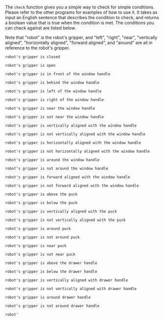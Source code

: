 

The `check` function gives you a simple way to check for simple conditions.
Please refer to the other programs for examples of how to use it.
It takes as input an English sentence that describes the condition to check,
and returns a boolean value that is true when the condition is met.
The conditions you can check against are listed below.

Note that "robot" is the robot's gripper, and "left", "right", "near",
"vertically aligned", "horizontally aligned", "forward aligned", and "around"
are all in reference to the robot's gripper.

    robot's gripper is closed

    robot's gripper is open

    robot's gripper is in front of the window handle

    robot's gripper is behind the window handle

    robot's gripper is left of the window handle

    robot's gripper is right of the window handle

    robot's gripper is near the window handle

    robot's gripper is not near the window handle

    robot's gripper is vertically aligned with the window handle

    robot's gripper is not vertically aligned with the window handle

    robot's gripper is horizontally aligned with the window handle

    robot's gripper is not horizontally aligned with the window handle

    robot's gripper is around the window handle

    robot's gripper is not around the window handle

    robot's gripper is forward aligned with the window handle

    robot's gripper is not forward aligned with the window handle

    robot's gripper is above the puck

    robot's gripper is below the puck

    robot's gripper is vertically aligned with the puck

    robot's gripper is not vertically aligned with the puck

    robot's gripper is around puck

    robot's gripper is not around puck

    robot's gripper is near puck

    robot's gripper is not near puck

    robot's gripper is above the drawer handle

    robot's gripper is below the drawer handle

    robot's gripper is vertically aligned with drawer handle

    robot's gripper is not vertically aligned with drawer handle

    robot's gripper is around drawer handle

    robot's gripper is not around drawer handle

    robot'